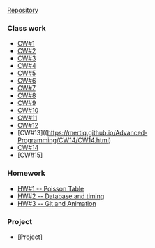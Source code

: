 [Repository](https://github.com/Mertiq/Advanced-Programming)

### Class work

* [CW#1](https://mertiq.github.io/Advanced-Programming/CW01/length_conversion.html)
* [CW#2](https://mertiq.github.io/Advanced-Programming/CW01/Counting.html)
* [CW#3](https://mertiq.github.io/Advanced-Programming/CW02/chap4.html)
* [CW#4](https://mertiq.github.io/Advanced-Programming/CW04/CW4.html)
* [CW#5](https://mertiq.github.io/Advanced-Programming/CW05/CW5.html)
* [CW#6](https://mertiq.github.io/Advanced-Programming/CW06/index.html)
* [CW#7](https://mertiq.github.io/Advanced-Programming/CW07/students.html)
* [CW#8](https://mertiq.github.io/Advanced-Programming/CW08/cv8.html)
* [CW#9](https://mertiq.github.io/Advanced-Programming/CW09/index.html)
* [CW#10](https://mertiq.github.io/Advanced-Programming/CW10/cw10.html)
* [CW#11](https://mertiq.github.io/Advanced-Programming/CW11/Event_listeners.html)
* [CW#12](https://mertiq.github.io/Advanced-Programming/CW12/CW12.html)
* [CW#13]((https://mertiq.github.io/Advanced-Programming/CW14/CW14.html)
* [CW#14](https://mertiq.github.io/Advanced-Programming/CW14/CW14.html)
* [CW#15]

### Homework

* [HW#1 -- Poisson Table](https://mertiq.github.io/Advanced-Programming/HW1/Poisson%20Table.html)
* [HW#2 -- Database and timing](https://mertiq.github.io/Advanced-Programming/HW2/hw2.html)
* [HW#3 -- Git and Animation](https://mertiq.github.io/305/anim/Animation)

### Project

* [Project]
